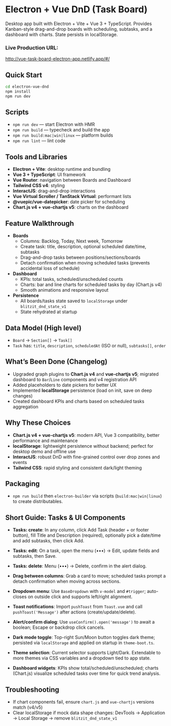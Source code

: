 # Electron + Vue DnD (Task Board)

Desktop app built with Electron + Vite + Vue 3 + TypeScript. Provides Kanban-style drag-and-drop boards with scheduling, subtasks, and a dashboard with charts. State persists in localStorage.

### Live Production URL:
  http://vue-task-board-electron-app.netlify.app/#/
  
## Quick Start

```bash
cd electron-vue-dnd
npm install
npm run dev
```

## Scripts

- `npm run dev` — start Electron with HMR
- `npm run build` — typecheck and build the app
- `npm run build:mac|win|linux` — platform builds
- `npm run lint` — lint code

## Tools and Libraries

- **Electron + Vite**: desktop runtime and bundling
- **Vue 3 + TypeScript**: UI framework
- **Vue Router**: navigation between Boards and Dashboard
- **Tailwind CSS v4**: styling
- **InteractJS**: drag-and-drop interactions
- **Vue Virtual Scroller / TanStack Virtual**: performant lists
- **@vuepic/vue-datepicker**: date picker for scheduling
- **Chart.js v4 + vue-chartjs v5**: charts on the dashboard

## Feature Walkthrough

- **Boards**
  - Columns: Backlog, Today, Next week, Tomorrow
  - Create task: title, description, optional scheduled date/time, subtasks
  - Drag-and-drop tasks between positions/sections/boards
  - Detach confirmation when moving scheduled tasks (prevents accidental loss of schedule)
- **Dashboard**
  - KPIs: total tasks, scheduled/unscheduled counts
  - Charts: bar and line charts for scheduled tasks by day (Chart.js v4)
  - Smooth animations and responsive layout
- **Persistence**
  - All boards/tasks state saved to `localStorage` under `blitzit_dnd_state_v1`
  - State rehydrated at startup

## Data Model (High level)

- `Board` → `Section[]` → `Task[]`
- `Task` has: `title`, `description`, `scheduledAt` (ISO or null), `subtasks[]`, `order`

## What’s Been Done (Changelog)

- Upgraded graph plugins to **Chart.js v4** and **vue-chartjs v5**; migrated dashboard to `Bar`/`Line` components and v4 registration API
- Added placeholders to date pickers for better UX
- Implemented **localStorage** persistence (load on init, save on deep changes)
- Created dashboard KPIs and charts based on scheduled tasks aggregation

## Why These Choices

- **Chart.js v4 + vue-chartjs v5**: modern API, Vue 3 compatibility, better performance and maintenance
- **localStorage**: lightweight persistence without backend; perfect for desktop demo and offline use
- **InteractJS**: robust DnD with fine-grained control over drop zones and events
- **Tailwind CSS**: rapid styling and consistent dark/light theming

## Packaging

- `npm run build` then `electron-builder` via scripts (`build:mac|win|linux`) to create distributables.


## Short Guide: Tasks & UI Components

- **Tasks: create**: In any column, click Add Task (header + or footer button), fill Title and Description (required), optionally pick a date/time and add subtasks, then click Add.
- **Tasks: edit**: On a task, open the menu (•••) → Edit, update fields and subtasks, then Save.
- **Tasks: delete**: Menu (•••) → Delete, confirm in the alert dialog.
- **Drag between columns**: Grab a card to move; scheduled tasks prompt a detach confirmation when moving across sections.

- **Dropdown menu**: Use `BaseDropdown` with `v-model` and `#trigger`; auto-closes on outside click and supports left/right alignment.
- **Toast notifications**: Import `pushToast` from `Toast.vue` and call `pushToast('Message')` after actions (create/update/delete).
- **Alert/confirm dialog**: Use `useConfirm().open('message')` to await a boolean; Escape or backdrop click cancels.

- **Dark mode toggle**: Top-right Sun/Moon button toggles dark theme; persisted via `localStorage` and applied on startup in `theme-boot.ts`.
- **Theme selection**: Current selector supports Light/Dark. Extendable to more themes via CSS variables and a dropdown tied to app state.

- **Dashboard widgets**: KPIs show total/scheduled/unscheduled; charts (Chart.js) visualize scheduled tasks over time for quick trend analysis.


## Troubleshooting

- If chart components fail, ensure `chart.js` and `vue-chartjs` versions match (v4/v5)
- Clear localStorage if mock data shape changes: DevTools → Application → Local Storage → remove `blitzit_dnd_state_v1`
